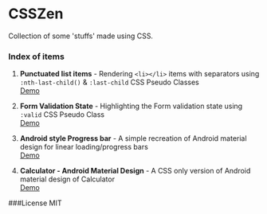 # CSSZen

Collection of some 'stuffs' made using CSS.

### Index of items
1. **Punctuated list items** - Rendering `<li></li>` items with separators using `:nth-last-child()` & `:last-child` CSS Pseudo Classes <br>
        [Demo](http://jigarjain.github.io/csszen/punctuated-list/ "Punctuated Lists")

2. **Form Validation State** - Highlighting the Form validation state using `:valid` CSS Pseudo Class <br>
        [Demo](http://jigarjain.github.io/csszen/form-validation/ "Form Validation State")

3. **Android style Progress bar** - A simple recreation of Android material design for linear loading/progress bars <br>
        [Demo](http://jigarjain.github.io/csszen/android-progressbar/ "Android Linear loading/progress bar")

4. **Calculator - Android Material Design** - A CSS only version of Android material design of Calculator <br>
        [Demo](http://jigarjain.github.io/csszen/android-calculator/ "Android Material Design Calculator")

###License
MIT